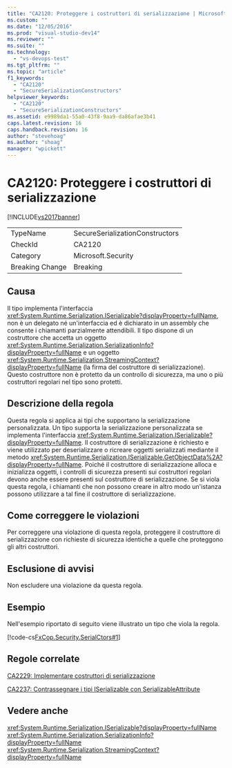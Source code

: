 ```yaml
---
title: "CA2120: Proteggere i costruttori di serializzazione | Microsoft Docs"
ms.custom: ""
ms.date: "12/05/2016"
ms.prod: "visual-studio-dev14"
ms.reviewer: ""
ms.suite: ""
ms.technology: 
  - "vs-devops-test"
ms.tgt_pltfrm: ""
ms.topic: "article"
f1_keywords: 
  - "CA2120"
  - "SecureSerializationConstructors"
helpviewer_keywords: 
  - "CA2120"
  - "SecureSerializationConstructors"
ms.assetid: e9989da1-55a0-43f8-9aa9-da86afae3b41
caps.latest.revision: 16
caps.handback.revision: 16
author: "stevehoag"
ms.author: "shoag"
manager: "wpickett"
---
```

# CA2120: Proteggere i costruttori di serializzazione
[!INCLUDE[vs2017banner](../code-quality/includes/vs2017banner.md)]

|||  
|-|-|  
|TypeName|SecureSerializationConstructors|  
|CheckId|CA2120|  
|Category|Microsoft.Security|  
|Breaking Change|Breaking|  
  
## Causa  
 Il tipo implementa l'interfaccia <xref:System.Runtime.Serialization.ISerializable?displayProperty=fullName>, non è un delegato né un'interfaccia ed è dichiarato in un assembly che consente i chiamanti parzialmente attendibili.  Il tipo dispone di un costruttore che accetta un oggetto <xref:System.Runtime.Serialization.SerializationInfo?displayProperty=fullName> e un oggetto <xref:System.Runtime.Serialization.StreamingContext?displayProperty=fullName> \(la firma del costruttore di serializzazione\).  Questo costruttore non è protetto da un controllo di sicurezza, ma uno o più costruttori regolari nel tipo sono protetti.  
  
## Descrizione della regola  
 Questa regola si applica ai tipi che supportano la serializzazione personalizzata.  Un tipo supporta la serializzazione personalizzata se implementa l'interfaccia <xref:System.Runtime.Serialization.ISerializable?displayProperty=fullName>.  Il costruttore di serializzazione è richiesto e viene utilizzato per deserializzare o ricreare oggetti serializzati mediante il metodo <xref:System.Runtime.Serialization.ISerializable.GetObjectData%2A?displayProperty=fullName>.  Poiché il costruttore di serializzazione alloca e inizializza oggetti, i controlli di sicurezza presenti sui costruttori regolari devono anche essere presenti sul costruttore di serializzazione.  Se si viola questa regola, i chiamanti che non possono creare in altro modo un'istanza possono utilizzare a tal fine il costruttore di serializzazione.  
  
## Come correggere le violazioni  
 Per correggere una violazione di questa regola, proteggere il costruttore di serializzazione con richieste di sicurezza identiche a quelle che proteggono gli altri costruttori.  
  
## Esclusione di avvisi  
 Non escludere una violazione da questa regola.  
  
## Esempio  
 Nell'esempio riportato di seguito viene illustrato un tipo che viola la regola.  
  
 [!code-cs[FxCop.Security.SerialCtors#1](../code-quality/codesnippet/CSharp/ca2120-secure-serialization-constructors_1.cs)]  
  
## Regole correlate  
 [CA2229: Implementare costruttori di serializzazione](../code-quality/ca2229-implement-serialization-constructors.md)  
  
 [CA2237: Contrassegnare i tipi ISerializable con SerializableAttribute](../code-quality/ca2237-mark-iserializable-types-with-serializableattribute.md)  
  
## Vedere anche  
 <xref:System.Runtime.Serialization.ISerializable?displayProperty=fullName>   
 <xref:System.Runtime.Serialization.SerializationInfo?displayProperty=fullName>   
 <xref:System.Runtime.Serialization.StreamingContext?displayProperty=fullName>
